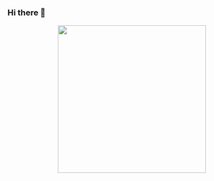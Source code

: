 ### Hi there 👋

<div id="header" align="center">
  <img src="https://media.giphy.com/media/qgQUggAC3Pfv687qPC/giphy.gif" width="300"/>
  <div>
    <img src="https://komarev.com/ghpvc/?username=pipesa&style=flat&color=red" alt=""/>
  </div>
</div>
